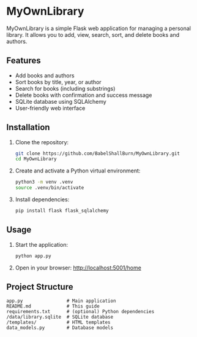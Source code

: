

# MyOwnLibrary

MyOwnLibrary is a simple Flask web application for managing a personal library. It allows you to add, view, search, sort, and delete books and authors.

## Features
- Add books and authors
- Sort books by title, year, or author
- Search for books (including substrings)
- Delete books with confirmation and success message
- SQLite database using SQLAlchemy
- User-friendly web interface

## Installation
1. Clone the repository:
	```bash
	git clone https://github.com/BabelShallBurn/MyOwnLibrary.git
	cd MyOwnLibrary
	```
2. Create and activate a Python virtual environment:
	```bash
	python3 -m venv .venv
	source .venv/bin/activate
	```
3. Install dependencies:
	```bash
	pip install flask flask_sqlalchemy
	```

## Usage
1. Start the application:
	```bash
	python app.py
	```
2. Open in your browser: [http://localhost:5001/home](http://localhost:5001/home)

## Project Structure
```
app.py                # Main application
README.md             # This guide
requirements.txt      # (optional) Python dependencies
/data/library.sqlite  # SQLite database
/templates/           # HTML templates
data_models.py        # Database models
```

